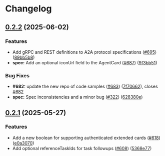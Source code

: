 # Changelog

## [0.2.2](https://github.com/google-a2a/A2A/compare/v0.2.1...v0.2.2) (2025-06-02)


### Features

* Add gRPC and REST definitions to A2A protocol specifications ([#695](https://github.com/google-a2a/A2A/issues/695)) ([89bb5b8](https://github.com/google-a2a/A2A/commit/89bb5b82438b74ff7bb0fafbe335db7100a0ac57))
* **spec:** Add an optional iconUrl field to the AgentCard ([#687](https://github.com/google-a2a/A2A/issues/687)) ([9f3bb51](https://github.com/google-a2a/A2A/commit/9f3bb51257f008bd878d85e00ec5e88357016039))


### Bug Fixes

* **#682:** update the new repo of code samples ([#683](https://github.com/google-a2a/A2A/issues/683)) ([7f70662](https://github.com/google-a2a/A2A/commit/7f70662acbc2fa4f17294be4a35526803a988b5a)), closes [#682](https://github.com/google-a2a/A2A/issues/682)
* **spec:** Spec inconsistencies and a minor bug ([#322](https://github.com/google-a2a/A2A/issues/322)) ([628380e](https://github.com/google-a2a/A2A/commit/628380e7e392bc8f1778ae991d4719bd787c17a9))

## [0.2.1](https://github.com/google-a2a/A2A/compare/v0.2.0...v0.2.1) (2025-05-27)

### Features

* Add a new boolean for supporting authenticated extended cards ([#618](https://github.com/google-a2a/A2A/issues/618)) ([e0a3070](https://github.com/google-a2a/A2A/commit/e0a3070fc289110d43faf2e91b4ffe3c29ef81da))
* Add optional referenceTaskIds for task followups ([#608](https://github.com/google-a2a/A2A/issues/608)) ([5368e77](https://github.com/google-a2a/A2A/commit/5368e7728cb523caf1a9218fda0b1646325f524b))
